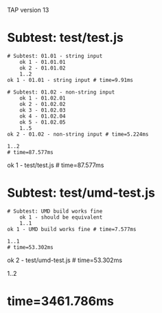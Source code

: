 TAP version 13
# Subtest: test/test.js
    # Subtest: 01.01 - string input
        ok 1 - 01.01.01
        ok 2 - 01.01.02
        1..2
    ok 1 - 01.01 - string input # time=9.91ms
    
    # Subtest: 01.02 - non-string input
        ok 1 - 01.02.01
        ok 2 - 01.02.02
        ok 3 - 01.02.03
        ok 4 - 01.02.04
        ok 5 - 01.02.05
        1..5
    ok 2 - 01.02 - non-string input # time=5.224ms
    
    1..2
    # time=87.577ms
ok 1 - test/test.js # time=87.577ms

# Subtest: test/umd-test.js
    # Subtest: UMD build works fine
        ok 1 - should be equivalent
        1..1
    ok 1 - UMD build works fine # time=7.577ms
    
    1..1
    # time=53.302ms
ok 2 - test/umd-test.js # time=53.302ms

1..2
# time=3461.786ms
